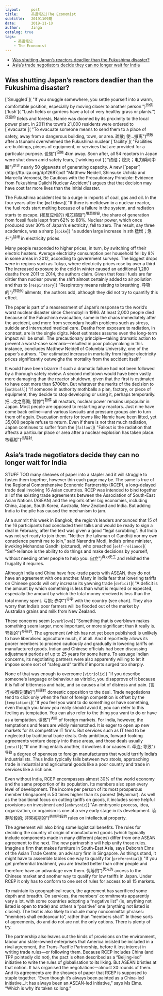```yaml
---
layout:     post
title:      英语笔记|The Economist
subtitle:   20191109期
date:       2019-11-10
author:     Jinga
catalog: true
tags:
    - 英语笔记
    - The Economist
---
```

* [Was shutting Japan’s reactors deadlier than the Fukushima disaster?](#1)
* [Asia’s trade negotiators decide they can no longer wait for India](#2)

<h2 id="1">Was shutting Japan’s reactors deadlier than the Fukushima disaster?</h2>
[`Snuggled`](   "If you snuggle somewhere, you settle yourself into a warm, comfortable position, especially by moving closer to another person.")<sup>依偎</sup>[`lush`](  "Lush fields or gardens have a lot of very healthy grass or plants.")<sup>茂盛的</sup> ﬁelds and forests, Namie was doomed by its proximity to the local 
power plant. In 2011 the town’s 21,000 residents were ordered to 
[`evacuate`](   "To evacuate someone means to send them to a place of safety, away from a dangerous building, town, or area. 疏散; 使…撤离")<sup>疏散</sup> after a tsunami overwhelmed the Fukushima nuclear [`facility`]( "Facilities are buildings, pieces of equipment, or services that are provided for a particular purpose. 设施")<sup>设施</sup> 4km 
away. Soon after, all 54 reactors in Japan were shut down amid safety 
fears, [`winking out`]( "终结；熄灭；电力瞬间中断")<sup>熄灭</sup> nearly 50 gigawatts of generating capacity. A new [`paper`](http://ftp.iza.org/dp12687.pdf   "Matthew Neidell, Shinsuke Uchida and Marcella Veronesi, Be Cautious  with the Precautionary Principle: Evidence from Fukushima Daiichi  Nuclear Accident") argues that that decision may have cost far more lives than the initial disaster. 

The Fukushima accident led
to a surge in imports of coal, gas and oil. In the four years after the
[`meltdown`](   "If there is meltdown in a nuclear reactor, the fuel rods start melting because of a failure in the system, and radiation starts to escape. (核反应堆的) 堆芯熔毁")<sup>堆芯熔毁</sup>, the share of generation from fossil fuels leapt from 62% to 
88%. Nuclear power, which once produced over 30% of Japan’s electricity,
fell to zero. The result, say three academics, was a sharp [`spike`](   "a sudden large increase in sth 猛增；急升")<sup>猛增</sup> in electricity prices. 

Many people responded to higher prices, in turn, by switching off  their electric heaters. Average electricity consumption per household  fell by 8% in some areas in 2012, according to government surveys. The  biggest drops were in regions such as Tokyo, where electricity prices  rose by over a third. The increased exposure to the cold in winter  caused an additional 1,280 deaths from 2011 to 2014, the authors claim.  Given that fossil fuels are far dirtier than nuclear power, the shift  almost certainly added to air pollution and thus to [`respiratory`](   "Respiratory means relating to breathing. 呼吸的")<sup>呼吸的</sup>  ailments, the authors add, although they did not try to quantify this  effect.

The paper is part of a reassessment of Japan’s response to the  world’s worst nuclear disaster since Chernobyl in 1986. At least 2,000  people died because of the Fukushima evacuation, some in the chaos  immediately after the accident, and more from secondary health problems  such as stress, suicide and interrupted medical care. Deaths from  exposure to radiation, in contrast, are in the single digits. Most  estimates assume even the long-term impact will be small. The  precautionary principle—taking dramatic action to prevent a worst-case  scenario—resulted in poor policymaking in this instance, concludes  Matthew Neidell of Columbia University, one of the paper’s authors. “Our  estimated increase in mortality from higher electricity prices  significantly outweighs the mortality from the accident itself.”

It would have been bizarre if such a dramatic failure had not been  followed by a thorough safety review. A second meltdown would have been  vastly more damaging than the reactor shutdown, given that the first is  estimated to have cost more than $700bn. But whatever the merits of the  decision to [`mothball`](    "If someone in authority mothballs a plan, factory, or piece of equipment, they decide to stop developing or using it, perhaps temporarily. 把...束之高阁; 暂停")<sup>暂停</sup> all reactors, nuclear power remains unpopular in  Japan. Most people are opposed to restarting any reactors. Just nine  have come back online—and various lawsuits and pressure groups aim to  turn them off again. Evacuation orders for towns like Namie have been  lifted, yet 35,000 people refuse to return. Even if there is not that  much radiation, Japan continues to suffer from the [`fallout`](   "Fallout is the radiation that affects a particular place or area after a nuclear explosion has taken place. 核辐射")<sup>核辐射</sup>.



<h2 id="2">Asia’s trade negotiators decide they can no longer wait for India</h2>
STUFF TOO many sheaves of paper into a stapler and it will struggle to fasten them together, however thin each page may be. The same is true of the Regional Comprehensive Economic Partnership (RCEP), a long-delayed trade deal involving 16 Asian countries. RCEP was intended to bind together all of the existing trade agreements between the Association of South-East Asian Nations (ASEAN) and the region’s other big economies, including China, Japan, South Korea, Australia, New Zealand and India. But adding India to the pile has caused the mechanism to jam.

At a summit this week in Bangkok, the region’s leaders announced that 15 of the 16 participants had concluded their talks and would be ready to sign a deal in February, after the text was given a good “legal scrubbing”. But India was not yet ready to join them. “Neither the talisman of Gandhiji nor my own conscience permit me to join,” said Narendra Modi, India’s prime minister, invoking Mohandas Gandhi (pictured), who preached [`self-reliance`](  "Self-reliance is the ability to do things and make decisions by yourself, without needing other people to help you. 自立")<sup>自力更生</sup> and relished the frugality it requires.

Although India and China have free-trade pacts with ASEAN, they do not have an agreement with one another. Many in India fear that lowering tariffs on Chinese goods will only increase its yawning trade [`deficit`](  "A deficit is the amount by which something is less than what is required or expected, especially the amount by which the total money received is less than the total money spent. 亏损; 赤字")<sup>赤字</sup> with the country (see chart). They also worry that India’s poor farmers will be flooded out of the market by Australian grains and milk from New Zealand.

These concerns seem [`overblown`](  "Something that is overblown makes something seem larger, more important, or more significant than it really is. 夸张的")<sup>夸张的</sup>. The agreement (which has not yet been published) is unlikely to have liberalised agriculture much, if at all. And it reportedly allows its poorer members to proceed cautiously and gradually in lowering tariffs on manufactured goods. Indian and Chinese officials had been discussing adjustment periods of up to 25 years for some items. To assuage Indian concerns, its negotiating partners were also apparently willing to let it impose some sort of “safeguard” tariffs if imports surged too sharply.

None of that was enough to overcome [`vitriolic`](  "If you describe someone's language or behaviour as vitriolic, you disapprove of it because it is full of bitterness and hate, and so causes a lot of distress and pain. (言行)尖酸刻薄的")<sup>刻薄的</sup> domestic opposition to the deal. Trade negotiations tend to click only when the fear of foreign competition is offset by the [`temptations`](  "If you feel you want to do something or have something, even though you know you really should avoid it, you can refer to this feeling as temptation. You can also refer to the thing you want to do or have as a temptation. 诱惑")<sup>诱惑</sup> of foreign markets. For India, however, the temptations and fears are wildly mismatched. It is eager to open up new markets for its competitive IT firms. But services such as IT tend to be neglected by traditional trade deals. Only ambitious, forward-looking agreements venture deeply into these areas, and those deals usually [`entail`]( "If one thing entails another, it involves it or causes it. 牵连; 导致")<sup>导致</sup> a degree of openness to foreign manufacturers that would terrify India’s industrialists. Thus India typically falls between two stools, approaching trade in industrial and agricultural goods like a poor country and trade in services like a rich one.

Even without India, RCEP encompasses almost 30% of the world economy and the same proportion of its population. Its members also span every level of development. The income per person of its most prosperous member (Singapore) is 50 times higher than its poorest (Myanmar). As well as the traditional focus on cutting tariffs on goods, it includes some helpful provisions on investment and [`embryonic`]( "An embryonic process, idea, organization, or organism is one at a very early stage in its development. 萌芽阶段的; 非常初期的")<sup>萌芽阶段的</sup> rules on intellectual property.

The agreement will also bring some logistical benefits. The rules for deciding the country of origin of manufactured goods (which typically include components made in many different places) differ from one ASEAN agreement to the next. The new partnership will help unify those rules. Imagine a firm that makes furniture in South-East Asia, says Deborah Elms of the Asian Trade Centre, an advisory firm in Singapore. As things stand, it might have to assemble tables one way to qualify for [`preferential`](  "If you get preferential treatment, you are treated better than other people and therefore have an advantage over them. 优等的")<sup>优先的</sup> access to the Chinese market and another way to qualify for low tariffs in Japan. Under RCEP it only has to conform to one set of rules for access to all 15 markets.

To maintain its geographical reach, the agreement has sacrificed some depth and breadth. On services, the members’ commitments apparently vary a lot, with some countries adopting a “negative list” (ie, anything not listed is open to trade) and others a “positive” one (anything not listed is closed). The text is also likely to include many noncommittal phrases: “members shall endeavour to”, rather than “members shall”. In these sorts of agreements, do and do not are not the only options. There is plenty of try.

The partnership also leaves out the kinds of provisions on the environment, labour and state-owned enterprises that America insisted be included in a rival agreement, the Trans-Pacific Partnership, before it lost interest in writing trade rules—or following them. Because RCEP includes China (and TPP pointedly did not), the pact is often described as a “Beijing-led” initiative to write the rules of globalisation to its liking. But ASEAN bristles at that notion. It has organised the negotiations—almost 30 rounds of them. And its agreements are the sheaves of paper that RCEP is supposed to staple together. “Even though it’s always been painted as a China-led initiative…it has always been an ASEAN-led initiative,” says Ms Elms. “Which is why it’s taken so long.”

